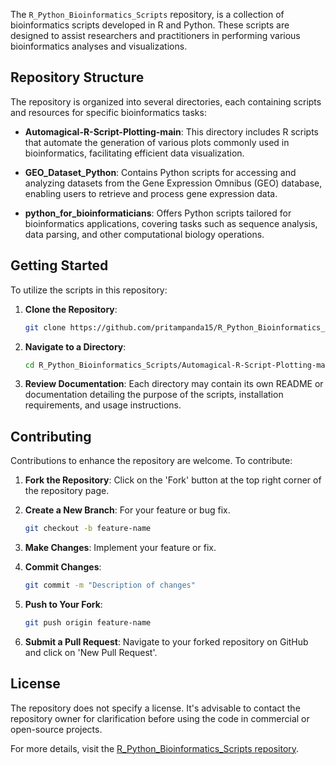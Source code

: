 The `R_Python_Bioinformatics_Scripts` repository, is a collection of bioinformatics scripts developed in R and Python. These scripts are designed to assist researchers and practitioners in performing various bioinformatics analyses and visualizations.

## Repository Structure

The repository is organized into several directories, each containing scripts and resources for specific bioinformatics tasks:

- **Automagical-R-Script-Plotting-main**: This directory includes R scripts that automate the generation of various plots commonly used in bioinformatics, facilitating efficient data visualization.

- **GEO_Dataset_Python**: Contains Python scripts for accessing and analyzing datasets from the Gene Expression Omnibus (GEO) database, enabling users to retrieve and process gene expression data.

- **python_for_bioinformaticians**: Offers Python scripts tailored for bioinformatics applications, covering tasks such as sequence analysis, data parsing, and other computational biology operations.

## Getting Started

To utilize the scripts in this repository:

1. **Clone the Repository**:
   ```bash
   git clone https://github.com/pritampanda15/R_Python_Bioinformatics_Scripts.git
   ```

2. **Navigate to a Directory**:
   ```bash
   cd R_Python_Bioinformatics_Scripts/Automagical-R-Script-Plotting-main
   ```

3. **Review Documentation**: Each directory may contain its own README or documentation detailing the purpose of the scripts, installation requirements, and usage instructions.

## Contributing

Contributions to enhance the repository are welcome. To contribute:

1. **Fork the Repository**: Click on the 'Fork' button at the top right corner of the repository page.

2. **Create a New Branch**: For your feature or bug fix.
   ```bash
   git checkout -b feature-name
   ```

3. **Make Changes**: Implement your feature or fix.

4. **Commit Changes**:
   ```bash
   git commit -m "Description of changes"
   ```

5. **Push to Your Fork**:
   ```bash
   git push origin feature-name
   ```

6. **Submit a Pull Request**: Navigate to your forked repository on GitHub and click on 'New Pull Request'.

## License

The repository does not specify a license. It's advisable to contact the repository owner for clarification before using the code in commercial or open-source projects.

For more details, visit the [R_Python_Bioinformatics_Scripts repository](https://github.com/pritampanda15/R_Python_Bioinformatics_Scripts). 
